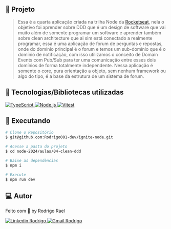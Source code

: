 ## :page_with_curl: Projeto

> Essa é a quarta aplicação criada na trilha Node da [Rocketseat](https://github.com/Rocketseat), nela o objetivo foi aprender sobre DDD que é um design de software que vai muito além de somente programar um software e aprender também sobre clean architecture que ai sim está conectado a realmente programar, essa é uma aplicação de forum de perguntas e repostas, onde do domínio principal é o forum e temos um sub-domínio que é o domínio de notificação, com isso utilizamos o conceito de Domain Events com Pub/Sub para ter uma comunicação entre esses dois domínios de forma totalmente independente. Nessa aplicação é somente o core, pura orientação a objeto, sem nenhum framework ou algo do tipo, é a base da estrutura de um sistema de forum.

## 🚀 Tecnologias/Bibliotecas utilizadas

<a href="https://www.typescriptlang.org/" target="_blank"> <img src="https://img.shields.io/badge/-TypeScript-3178C6?style=flat-square&logo=TypeScript&logoColor=white" alt="TypeScript"> </a>
<a href="https://nodejs.org/en/" target="_blank"> <img src="https://img.shields.io/badge/-Node.js-32CD32?style=flat-square&logo=Node.js&logoColor=white" alt="Node.js"> </a>
<a href="https://vitest.dev/" target="_blank"> <img src="https://img.shields.io/badge/-Vitest-86B91A?style=flat-square&logo=vite&logoColor=white" alt="Vitest"> </a>

## :construction_worker: Executando

```bash
# Clone o Repositório
$ git@github.com:Rodrigo001-dev/ignite-node.git
```

```bash
# Acesse a pasta do projeto
$ cd node-2024/aulas/04-clean-ddd
```

```bash
# Baixe as dependências
$ npm i
```

```bash
# Execute
$ npm run dev
```

## 💻 Autor

Feito com 💜 by Rodrigo Rael

<a href="https://www.linkedin.com/in/rodrigo-rael-a7a4b51a9/" target="_blank"> <img src="https://img.shields.io/badge/-RodrigoRael-blue?style=flat-square&logo=Linkedin&logoColor=white&link=https" alt="Linkedin Rodrigo"> </a>
<a href="https://img.shields.io/badge/-rodrigorael53@gmail.com-c14438?style=flat-square&logo=Gmail&logoColor=white&link=mailto:rodrigorael53@gmail.com" target="_blank"> <img src="https://img.shields.io/badge/-rodrigorael53@gmail.com-c14438?style=flat-square&logo=Gmail&logoColor=white&link=mailto:rodrigorael53@gmail.com" alt="Gmail Rodrigo"> </a>
